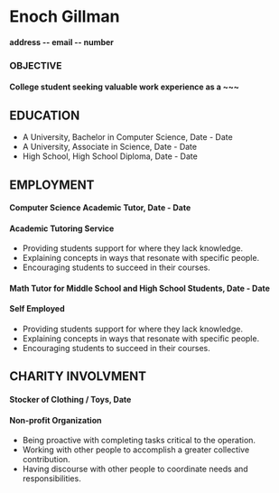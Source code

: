 # Enoch Gillman

#### address -- email -- number

### OBJECTIVE

#### College student seeking valuable work experience as a ~~~

## EDUCATION

- A University, Bachelor in Computer Science, Date - Date
- A University, Associate in Science, Date - Date
- High School, High School Diploma, Date - Date

## EMPLOYMENT

#### Computer Science Academic Tutor, Date - Date
#### Academic Tutoring Service
- Providing students support for where they lack knowledge.
- Explaining concepts in ways that resonate with specific people.
- Encouraging students to succeed in their courses.

#### Math Tutor for Middle School and High School Students, Date - Date
#### Self Employed

- Providing students support for where they lack knowledge.
- Explaining concepts in ways that resonate with specific people.
- Encouraging students to succeed in their courses.

## CHARITY INVOLVMENT

#### Stocker of Clothing / Toys, Date
#### Non-profit Organization

- Being proactive with completing tasks critical to the operation.
- Working with other people to accomplish a greater collective contribution.
- Having discourse with other people to coordinate needs and responsibilities.